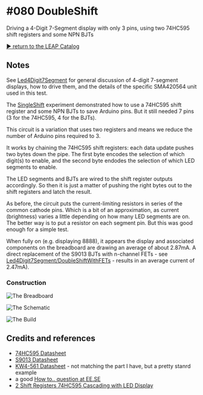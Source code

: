 # #080 DoubleShift

Driving a 4-Digit 7-Segment display with only 3 pins, using two 74HC595 shift registers and some NPN BJTs


[:arrow_forward: return to the LEAP Catalog](https://leap.tardate.com)

## Notes

See [Led4Digit7Segment](../) for general discussion of 4-digit 7-segment displays,
how to drive them, and the details of the specific SMA420564 unit used in this test.

The [SingleShift](../SingleShift) experiment demonstrated how to use a 74HC595 shift register and some NPN BJTs
to save Arduino pins. But it still needed 7 pins (3 for the 74HC595, 4 for the BJTs).

This circuit is a variation that uses two registers and means we reduce the number of Arduino pins required to 3.

It works by chaining the 74HC595 shift registers: each data update pushes two bytes down the pipe.
The first byte encodes the selection of which digit(s) to enable,
and the second byte endodes the selection of which LED segments to enable.

The LED segments and BJTs are wired to the shift register outputs accordingly. So then it is just a matter of pushing
the right bytes out to the shift registers and latch the result.

As before, the circuit puts the current-limiting resistors in series of the common cathode pins.
Which is a bit of an approximation, as current (brightness) varies a little depending on how many LED segments are on.
The better way is to put a resistor on each segment pin. But this was good enough for a simple test.

When fully on (e.g. displaying 8888), it appears the display and associated components on the breadboard are drawing
an average of about 2.87mA.
A direct replacement of the S9013 BJTs with n-channel FETs - see [Led4Digit7Segment/DoubleShiftWithFETs](../DoubleShiftWithFETs) -
results in an average current of 2.47mA).

### Construction

![The Breadboard](./assets/DoubleShift_bb.jpg?raw=true)

![The Schematic](./assets/DoubleShift_schematic.jpg?raw=true)

![The Build](./assets/DoubleShift_build.jpg?raw=true)

## Credits and references
* [74HC595 Datasheet](https://www.futurlec.com/74HC/74HC595.shtml)
* [S9013 Datasheet](https://www.futurlec.com/Transistors/S9013.shtml)
* [KW4-561 Datasheet](http://www.sme.com.hk/globetec/LED%20Displays/Four%20Digit%20Display/KW4-561.pdf) - not matching the part I have, but a pretty stanrd example
* a good [How to.. question at EE.SE](http://electronics.stackexchange.com/questions/34815/using-4-digit-7-segment-led)
* [2 Shift Registers 74HC595 Cascading with LED Display](https://www.youtube.com/watch?v=dS6AHRavEkc)
